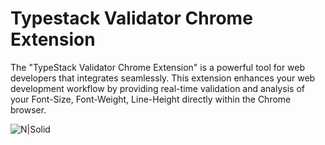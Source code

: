 # Typestack Validator Chrome Extension
The "TypeStack Validator Chrome Extension" is a powerful tool for web developers that integrates seamlessly. This extension enhances your web development workflow by providing real-time validation and analysis of your Font-Size, Font-Weight, Line-Height directly within the Chrome browser.

![N|Solid](https://i.imgur.com/89x9xVS.png)
